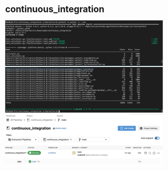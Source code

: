 # continuous_integration
![alt text](./images/pytest1.png)
![alt text](./images/pytest2.png)
![alt text](./images/success.png)